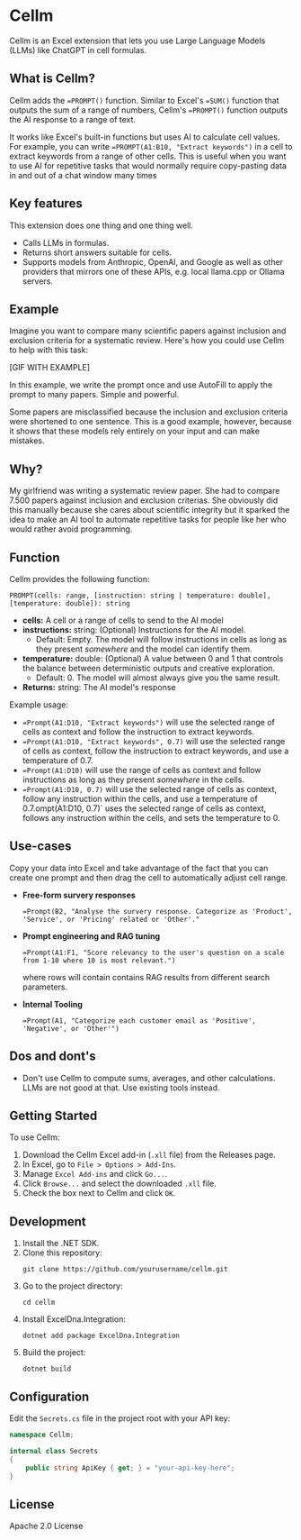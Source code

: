 # Cellm
Cellm is an Excel extension that lets you use Large Language Models (LLMs) like ChatGPT in cell formulas.

## What is Cellm?

Cellm adds the `=PROMPT()` function. Similar to Excel's `=SUM()` function that outputs the sum of a range of numbers, Cellm's `=PROMPT()` function outputs the AI response to a range of text. 

It works like Excel's built-in functions but uses AI to calculate cell values. For example, you can write `=PROMPT(A1:B10, "Extract keywords")` in a cell to extract keywords from a range of other cells. This is useful when you want to use AI for repetitive tasks that would normally require copy-pasting data in and out of a chat window many times

## Key features
This extension does one thing and one thing well.

- Calls LLMs in formulas.
- Returns short answers suitable for cells.
- Supports models from Anthropic, OpenAI, and Google as well as other providers that mirrors one of these APIs, e.g. local llama.cpp or Ollama servers.

## Example
Imagine you want to compare many scientific papers against inclusion and exclusion criteria for a systematic review. Here's how you could use Cellm to help with this task:

[GIF WITH EXAMPLE]

In this example, we write the prompt once and use AutoFill to apply the prompt to many papers. Simple and powerful.

Some papers are misclassified because the inclusion and exclusion criteria were shortened to one sentence. This is a good example, however, because it shows that these models rely entirely on your input and can make mistakes.

## Why?
My girlfriend was writing a systematic review paper. She had to compare 7.500 papers against inclusion and exclusion criterias. She obviously did this manually because she cares about scientific integrity but it sparked the idea to make an AI tool to automate repetitive tasks for people like her who would rather avoid programming.

## Function
Cellm provides the following function:

```excel
PROMPT(cells: range, [instruction: string | temperature: double], [temperature: double]): string
```

- **cells:** A cell or a range of cells to send to the AI model
- **instructions:** string: (Optional) Instructions for the AI model.
  - Default: Empty. The model will follow instructions in cells as long as they present _somewhere_ and the model can identify them.
- **temperature:** double: (Optional) A value between 0 and 1 that controls the balance between deterministic outputs and creative exploration.
  - Default: 0. The model will almost always give you the same result.
- **Returns:** string: The AI model's response

Example usage:
- `=Prompt(A1:D10, "Extract keywords")` will use the selected range of cells as context and follow the instruction to extract keywords.
- `=Prompt(A1:D10, "Extract keywords", 0.7)` will use the selected range of cells as context, follow the instruction to extract keywords, and use a temperature of 0.7.
- `=Prompt(A1:D10)` will use the range of cells as context and follow instructions as long as they present _somewhere_ in the cells.
- `=Prompt(A1:D10, 0.7)` will use the selected range of cells as context, follow any instruction within the cells, and use a temperature of 0.7.ompt(A1:D10, 0.7)` uses the selected range of cells as context, follows any instruction within the cells, and sets the temperature to 0. 

## Use-cases
Copy your data into Excel and take advantage of the fact that you can create one prompt and then drag the cell to automatically adjust cell range.

- **Free-form survery responses**
    ```excel
    =Prompt(B2, "Analyse the survery response. Categorize as 'Product', 'Service', or 'Pricing' related or 'Other'."
    ```

- **Prompt engineering and RAG tuning**
    ```excel
    =Prompt(A1:F1, "Score relevancy to the user's question on a scale from 1-10 where 10 is most relevant.")
    ```
    where rows will contain contains RAG results from different search parameters.

- **Internal Tooling**
    ```excel
    =Prompt(A1, "Categorize each customer email as 'Positive', 'Negative', or 'Other'")
    ```

## Dos and dont's 
- Don't use Cellm to compute sums, averages, and other calculations. LLMs are not good at that. Use existing tools instead.

## Getting Started

To use Cellm:

1. Download the Cellm Excel add-in (`.xll` file) from the Releases page.
2. In Excel, go to `File > Options > Add-Ins`.
3. Manage `Excel Add-ins` and click `Go...`.
4. Click `Browse...` and select the downloaded `.xll` file.
5. Check the box next to Cellm and click `OK`.

## Development

1. Install the .NET SDK.
2. Clone this repository:
   ```
   git clone https://github.com/yourusername/cellm.git
   ```
3. Go to the project directory:
   ```
   cd cellm
   ```
4. Install ExcelDna.Integration:
   ```
   dotnet add package ExcelDna.Integration
   ```
5. Build the project:
   ```
   dotnet build
   ```

## Configuration

Edit the `Secrets.cs` file in the project root with your API key:

```csharp
namespace Cellm;

internal class Secrets
{
    public string ApiKey { get; } = "your-api-key-here";
}

```

## License

Apache 2.0 License
